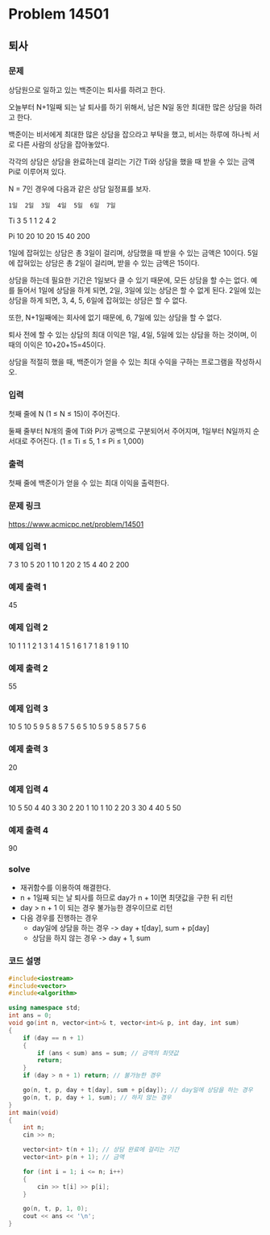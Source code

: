 # Problem 14501

## 퇴사

### 문제
상담원으로 일하고 있는 백준이는 퇴사를 하려고 한다.

오늘부터 N+1일째 되는 날 퇴사를 하기 위해서, 남은 N일 동안 최대한 많은 상담을 하려고 한다.

백준이는 비서에게 최대한 많은 상담을 잡으라고 부탁을 했고, 비서는 하루에 하나씩 서로 다른 사람의 상담을 잡아놓았다.

각각의 상담은 상담을 완료하는데 걸리는 기간 Ti와 상담을 했을 때 받을 수 있는 금액 Pi로 이루어져 있다.

N = 7인 경우에 다음과 같은 상담 일정표를 보자.

 	1일	2일	3일	4일	5일	6일	7일

Ti	3	5	1	1	2	4	2

Pi	10	20	10	20	15	40	200

1일에 잡혀있는 상담은 총 3일이 걸리며, 상담했을 때 받을 수 있는 금액은 10이다. 5일에 잡혀있는 상담은 총 2일이 걸리며, 받을 수 있는 금액은 15이다.

상담을 하는데 필요한 기간은 1일보다 클 수 있기 때문에, 모든 상담을 할 수는 없다. 예를 들어서 1일에 상담을 하게 되면, 2일, 3일에 있는 상담은 할 수 없게 된다. 2일에 있는 상담을 하게 되면, 3, 4, 5, 6일에 잡혀있는 상담은 할 수 없다.

또한, N+1일째에는 회사에 없기 때문에, 6, 7일에 있는 상담을 할 수 없다.

퇴사 전에 할 수 있는 상담의 최대 이익은 1일, 4일, 5일에 있는 상담을 하는 것이며, 이때의 이익은 10+20+15=45이다.

상담을 적절히 했을 때, 백준이가 얻을 수 있는 최대 수익을 구하는 프로그램을 작성하시오.

### 입력
첫째 줄에 N (1 ≤ N ≤ 15)이 주어진다.

둘째 줄부터 N개의 줄에 Ti와 Pi가 공백으로 구분되어서 주어지며, 1일부터 N일까지 순서대로 주어진다. (1 ≤ Ti ≤ 5, 1 ≤ Pi ≤ 1,000)

### 출력
첫째 줄에 백준이가 얻을 수 있는 최대 이익을 출력한다.

### 문제 링크
<https://www.acmicpc.net/problem/14501>

### 예제 입력 1
7
3 10
5 20
1 10
1 20
2 15
4 40
2 200

### 예제 출력 1
45

### 예제 입력 2
10
1 1
1 2
1 3
1 4
1 5
1 6
1 7
1 8
1 9
1 10

### 예제 출력 2
55


### 예제 입력 3
10
5 10
5 9
5 8
5 7
5 6
5 10
5 9
5 8
5 7
5 6

### 예제 출력 3
20

### 예제 입력 4
10
5 50
4 40
3 30
2 20
1 10
1 10
2 20
3 30
4 40
5 50

### 예제 출력 4
90

### solve
- 재귀함수를 이용하여 해결한다.
- n + 1일째 되는 날 퇴사를 하므로 day가 n + 1이면 최댓값을 구한 뒤 리턴
- day > n + 1 이 되는 경우 불가능한 경우이므로 리턴
- 다음 경우를 진행하는 경우
	- day일에 상담을 하는 경우 -> day + t[day], sum + p[day]
	- 상담을 하지 않는 경우 -> day + 1, sum


### 코드 설명
```C++
#include<iostream>
#include<vector>
#include<algorithm>

using namespace std;
int ans = 0;
void go(int n, vector<int>& t, vector<int>& p, int day, int sum)
{
	if (day == n + 1)
	{
		if (ans < sum) ans = sum; // 금액의 최댓값
		return;
	}
	if (day > n + 1) return; // 불가능한 경우

	go(n, t, p, day + t[day], sum + p[day]); // day일에 상담을 하는 경우
	go(n, t, p, day + 1, sum); // 하지 않는 경우
}
int main(void)
{
	int n;
	cin >> n;

	vector<int> t(n + 1); // 상담 완료에 걸리는 기간
	vector<int> p(n + 1); // 금액

	for (int i = 1; i <= n; i++)
	{
		cin >> t[i] >> p[i];
	}

	go(n, t, p, 1, 0);
	cout << ans << '\n';
}
```
